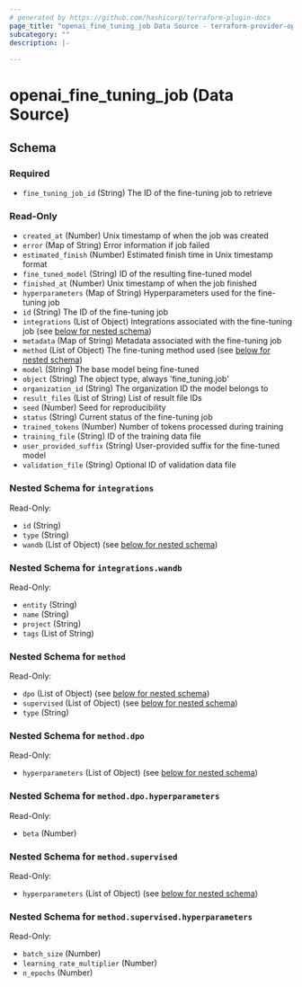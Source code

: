 ```yaml
---
# generated by https://github.com/hashicorp/terraform-plugin-docs
page_title: "openai_fine_tuning_job Data Source - terraform-provider-openai"
subcategory: ""
description: |-
  
---
```


# openai_fine_tuning_job (Data Source)





<!-- schema generated by tfplugindocs -->
## Schema

### Required

- `fine_tuning_job_id` (String) The ID of the fine-tuning job to retrieve

### Read-Only

- `created_at` (Number) Unix timestamp of when the job was created
- `error` (Map of String) Error information if job failed
- `estimated_finish` (Number) Estimated finish time in Unix timestamp format
- `fine_tuned_model` (String) ID of the resulting fine-tuned model
- `finished_at` (Number) Unix timestamp of when the job finished
- `hyperparameters` (Map of String) Hyperparameters used for the fine-tuning job
- `id` (String) The ID of the fine-tuning job
- `integrations` (List of Object) Integrations associated with the fine-tuning job (see [below for nested schema](#nestedatt--integrations))
- `metadata` (Map of String) Metadata associated with the fine-tuning job
- `method` (List of Object) The fine-tuning method used (see [below for nested schema](#nestedatt--method))
- `model` (String) The base model being fine-tuned
- `object` (String) The object type, always 'fine_tuning.job'
- `organization_id` (String) The organization ID the model belongs to
- `result_files` (List of String) List of result file IDs
- `seed` (Number) Seed for reproducibility
- `status` (String) Current status of the fine-tuning job
- `trained_tokens` (Number) Number of tokens processed during training
- `training_file` (String) ID of the training data file
- `user_provided_suffix` (String) User-provided suffix for the fine-tuned model
- `validation_file` (String) Optional ID of validation data file

<a id="nestedatt--integrations"></a>
### Nested Schema for `integrations`

Read-Only:

- `id` (String)
- `type` (String)
- `wandb` (List of Object) (see [below for nested schema](#nestedobjatt--integrations--wandb))

<a id="nestedobjatt--integrations--wandb"></a>
### Nested Schema for `integrations.wandb`

Read-Only:

- `entity` (String)
- `name` (String)
- `project` (String)
- `tags` (List of String)



<a id="nestedatt--method"></a>
### Nested Schema for `method`

Read-Only:

- `dpo` (List of Object) (see [below for nested schema](#nestedobjatt--method--dpo))
- `supervised` (List of Object) (see [below for nested schema](#nestedobjatt--method--supervised))
- `type` (String)

<a id="nestedobjatt--method--dpo"></a>
### Nested Schema for `method.dpo`

Read-Only:

- `hyperparameters` (List of Object) (see [below for nested schema](#nestedobjatt--method--dpo--hyperparameters))

<a id="nestedobjatt--method--dpo--hyperparameters"></a>
### Nested Schema for `method.dpo.hyperparameters`

Read-Only:

- `beta` (Number)



<a id="nestedobjatt--method--supervised"></a>
### Nested Schema for `method.supervised`

Read-Only:

- `hyperparameters` (List of Object) (see [below for nested schema](#nestedobjatt--method--supervised--hyperparameters))

<a id="nestedobjatt--method--supervised--hyperparameters"></a>
### Nested Schema for `method.supervised.hyperparameters`

Read-Only:

- `batch_size` (Number)
- `learning_rate_multiplier` (Number)
- `n_epochs` (Number)
